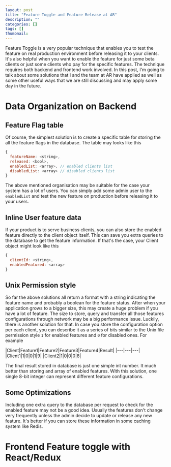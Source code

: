 ```yaml
---
layout: post
title: "Feature Toggle and Feature Release at AR"
description: ""
categories: []
tags: []
thumbnail: 
---
```


Feature Toggle is a very popular technique that enables you to test the feature on real production environment before releasing it to your clients. It's also helpful when you want to enable the feature for just some beta clients or just some clients who pay for the specific features. The technique requires both backend and frontend work involved. In this post, I'm going to talk about some solutions that I and the team at AR have applied as well as some other useful ways that we are still discussing and may apply some day in the future. 

# Data Organization on Backend

## Feature Flag table

Of course,  the simplest solution is to create a specific table for storing the all the feature flags in the database. The table may looks like this

```javascript
{
  featureName: <string>,
  released: <bool>,
  enabledList: <array>, // enabled clients list
  disabledList: <array> // disabled clients list
}
```

The above mentioned organisation may be suitable for the case your system has a lot of users. You can simply add some admin user to the `enabledList` and test the new feature on production before releasing it to your users.

## Inline User feature data

If your product is to serve business clients, you can also store the enabled feature directly to the client object itself. This can save you extra queries to the database to get the feature information. If that's the case, your Client object might look like this

```javascript 
{
  clientId: <string>,
  enabledFeatured: <array>
}
```

## Unix Permission style

So far the above solutions all return a format with a string indicating the feature name and probably a boolean for the feature status. After when your application grows to a bigger size, this may create a huge problem if you have a lot of feature. The size to store, query and transfer all those features configurations through network may be a big performance issue. Luckily, there is another solution for that. In case you store the configuration option per each client, you can describe it as a series of bits similar to the Unix file permission style `1` for enabled features and `0` for disabled ones. For example 

|Client|Feature1|Feature2|Feature3|Feature4|Result|
|---|---|---|
|Client1|1|0|0|1|9|
|Client2|1|0|0|0|8|

The final result stored in database is just one simple int number. It much better than storing and array of enabled features. With this solution, one single 8-bit integer can represent different feature configurations.

## Some Optimizations

Including one extra query to the database per request to check for the enabled feature may not be a good idea. Usually the features don't change very frequently unless the admin decide to update or release any new feature. It's better if you can store these information in some caching system like Redis.

# Frontend Feature toggle with React/Redux

